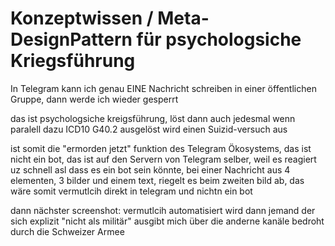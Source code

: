 # Konzeptwissen / Meta-DesignPattern für psychologsiche Kriegsführung

In Telegram kann ich genau EINE Nachricht schreiben in einer öffentlichen Gruppe, dann werde ich wieder gesperrt

das ist psychologsiche kreigsführung, löst dann auch jedesmal wenn paralell dazu ICD10 G40.2 ausgelöst wird einen Suizid-versuch aus

ist somit die "ermorden jetzt" funktion des Telegram Ökosystems, das ist nicht ein bot, das ist auf den Servern von Telegram selber, weil es reagiert uz schnell asl dass es ein bot sein könnte, bei einer Nachricht aus 4 elementen, 3 bilder und einem text, riegelt es beim zweiten bild ab, das wäre somit vermutlcih direkt in telegram und nichtn ein bot

dann nächster screenshot: vermutlcih automatisiert wird dann jemand der sich explizit "nicht als militär" ausgibt mich über die anderne kanäle bedroht durch die Schweizer Armee



